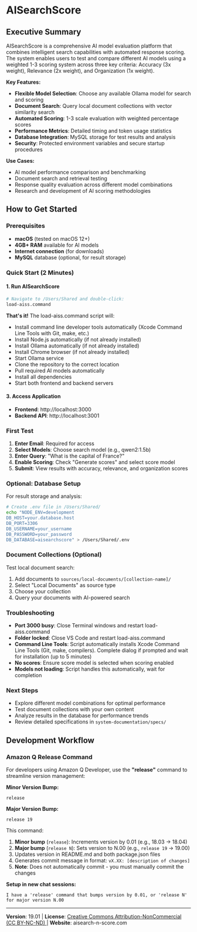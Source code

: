 # AISearchScore

## Executive Summary

AISearchScore is a comprehensive AI model evaluation platform that combines intelligent search capabilities with automated response scoring. The system enables users to test and compare different AI models using a weighted 1-3 scoring system across three key criteria: Accuracy (3x weight), Relevance (2x weight), and Organization (1x weight).

**Key Features:**
- **Flexible Model Selection**: Choose any available Ollama model for search and scoring
- **Document Search**: Query local document collections with vector similarity search
- **Automated Scoring**: 1-3 scale evaluation with weighted percentage scores
- **Performance Metrics**: Detailed timing and token usage statistics
- **Database Integration**: MySQL storage for test results and analysis
- **Security**: Protected environment variables and secure startup procedures

**Use Cases:**
- AI model performance comparison and benchmarking
- Document search and retrieval testing
- Response quality evaluation across different model combinations
- Research and development of AI scoring methodologies

## How to Get Started

### Prerequisites
- **macOS** (tested on macOS 12+)
- **4GB+ RAM** available for AI models
- **Internet connection** (for downloads)
- **MySQL** database (optional, for result storage)

### Quick Start (2 Minutes)

#### 1. Run AISearchScore
```bash
# Navigate to /Users/Shared and double-click:
load-aiss.command
```

**That's it!** The load-aiss.command script will:
- Install command line developer tools automatically (Xcode Command Line Tools with Git, make, etc.)
- Install Node.js automatically (if not already installed)
- Install Ollama automatically (if not already installed)
- Install Chrome browser (if not already installed)
- Start Ollama service
- Clone the repository to the correct location
- Pull required AI models automatically
- Install all dependencies
- Start both frontend and backend servers

#### 3. Access Application
- **Frontend**: http://localhost:3000
- **Backend API**: http://localhost:3001

### First Test
1. **Enter Email**: Required for access
2. **Select Models**: Choose search model (e.g., qwen2:1.5b)
3. **Enter Query**: "What is the capital of France?"
4. **Enable Scoring**: Check "Generate scores" and select score model
5. **Submit**: View results with accuracy, relevance, and organization scores

### Optional: Database Setup
For result storage and analysis:
```bash
# Create .env file in /Users/Shared/
echo "NODE_ENV=development
DB_HOST=your.database.host
DB_PORT=3306
DB_USERNAME=your_username
DB_PASSWORD=your_password
DB_DATABASE=aisearchscore" > /Users/Shared/.env
```

### Document Collections (Optional)
Test local document search:
1. Add documents to `sources/local-documents/[collection-name]/`
2. Select "Local Documents" as source type
3. Choose your collection
4. Query your documents with AI-powered search

### Troubleshooting
- **Port 3000 busy**: Close Terminal windows and restart load-aiss.command
- **Folder locked**: Close VS Code and restart load-aiss.command
- **Command Line Tools**: Script automatically installs Xcode Command Line Tools (Git, make, compilers). Complete dialog if prompted and wait for installation (up to 5 minutes)
- **No scores**: Ensure score model is selected when scoring enabled
- **Models not loading**: Script handles this automatically, wait for completion

### Next Steps
- Explore different model combinations for optimal performance
- Test document collections with your own content
- Analyze results in the database for performance trends
- Review detailed specifications in `system-documentation/specs/`

## Development Workflow

### Amazon Q Release Command
For developers using Amazon Q Developer, use the **"release"** command to streamline version management:

**Minor Version Bump:**
```
release
```

**Major Version Bump:**
```
release 19
```

This command:
1. **Minor bump** (`release`): Increments version by 0.01 (e.g., 18.03 → 18.04)
2. **Major bump** (`release N`): Sets version to N.00 (e.g., `release 19` → 19.00)
3. Updates version in README.md and both package.json files
4. Generates commit message in format: `vX.XX: [description of changes]`
5. **Note**: Does not automatically commit - you must manually commit the changes

**Setup in new chat sessions:**
```
I have a 'release' command that bumps version by 0.01, or 'release N' for major version N.00
```

---

**Version**: 19.01 | **License**: [Creative Commons Attribution-NonCommercial (CC BY-NC-ND) ](https://creativecommons.org/licenses/by-nc-nd/4.0/)| **Website**: aisearch-n-score.com
